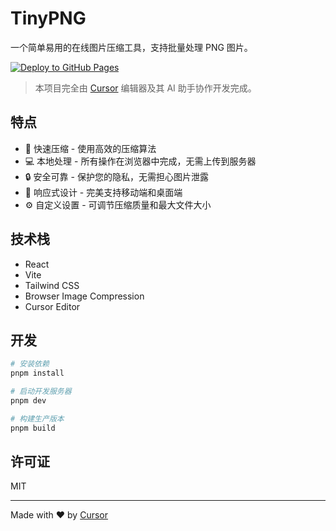 # TinyPNG

一个简单易用的在线图片压缩工具，支持批量处理 PNG 图片。

[![Deploy to GitHub Pages](https://github.com/yuzai/my-tinypng/actions/workflows/deploy.yml/badge.svg)](https://github.com/yuzai/my-tinypng/actions/workflows/deploy.yml)

> 本项目完全由 [Cursor](https://cursor.sh/) 编辑器及其 AI 助手协作开发完成。

## 特点

- 🚀 快速压缩 - 使用高效的压缩算法
- 💻 本地处理 - 所有操作在浏览器中完成，无需上传到服务器
- 🔒 安全可靠 - 保护您的隐私，无需担心图片泄露
- 📱 响应式设计 - 完美支持移动端和桌面端
- ⚙️ 自定义设置 - 可调节压缩质量和最大文件大小

## 技术栈

- React
- Vite
- Tailwind CSS
- Browser Image Compression
- Cursor Editor

## 开发

```bash
# 安装依赖
pnpm install

# 启动开发服务器
pnpm dev

# 构建生产版本
pnpm build
```

## 许可证

MIT

---

Made with ❤️ by [Cursor](https://cursor.sh/)
